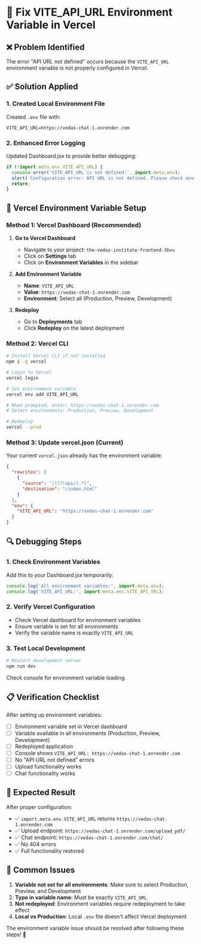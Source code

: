 # 🔧 Fix VITE_API_URL Environment Variable in Vercel

## ❌ **Problem Identified**
The error "API URL not defined" occurs because the `VITE_API_URL` environment variable is not properly configured in Vercel.

## ✅ **Solution Applied**

### **1. Created Local Environment File**
Created `.env` file with:
```
VITE_API_URL=https://vedas-chat-1.onrender.com
```

### **2. Enhanced Error Logging**
Updated Dashboard.jsx to provide better debugging:
```javascript
if (!import.meta.env.VITE_API_URL) {
  console.error('VITE_API_URL is not defined:', import.meta.env);
  alert('Configuration error: API URL is not defined. Please check environment variables.');
  return;
}
```

## 🚀 **Vercel Environment Variable Setup**

### **Method 1: Vercel Dashboard (Recommended)**

1. **Go to Vercel Dashboard**
   - Navigate to your project: `the-vedas-institute-frontend-3bvu`
   - Click on **Settings** tab
   - Click on **Environment Variables** in the sidebar

2. **Add Environment Variable**
   - **Name**: `VITE_API_URL`
   - **Value**: `https://vedas-chat-1.onrender.com`
   - **Environment**: Select all (Production, Preview, Development)

3. **Redeploy**
   - Go to **Deployments** tab
   - Click **Redeploy** on the latest deployment

### **Method 2: Vercel CLI**

```bash
# Install Vercel CLI if not installed
npm i -g vercel

# Login to Vercel
vercel login

# Set environment variable
vercel env add VITE_API_URL

# When prompted, enter: https://vedas-chat-1.onrender.com
# Select environments: Production, Preview, Development

# Redeploy
vercel --prod
```

### **Method 3: Update vercel.json (Current)**

Your current `vercel.json` already has the environment variable:
```json
{
  "rewrites": [
    {
      "source": "/((?!api/).*)",
      "destination": "/index.html"
    }
  ],
  "env": {
    "VITE_API_URL": "https://vedas-chat-1.onrender.com"
  }
}
```

## 🔍 **Debugging Steps**

### **1. Check Environment Variables**
Add this to your Dashboard.jsx temporarily:
```javascript
console.log('All environment variables:', import.meta.env);
console.log('VITE_API_URL:', import.meta.env.VITE_API_URL);
```

### **2. Verify Vercel Configuration**
- Check Vercel dashboard for environment variables
- Ensure variable is set for all environments
- Verify the variable name is exactly `VITE_API_URL`

### **3. Test Local Development**
```bash
# Restart development server
npm run dev
```
Check console for environment variable loading.

## 📋 **Verification Checklist**

After setting up environment variables:

- [ ] Environment variable set in Vercel dashboard
- [ ] Variable available in all environments (Production, Preview, Development)
- [ ] Redeployed application
- [ ] Console shows `VITE_API_URL: https://vedas-chat-1.onrender.com`
- [ ] No "API URL not defined" errors
- [ ] Upload functionality works
- [ ] Chat functionality works

## 🎯 **Expected Result**

After proper configuration:
- ✅ `import.meta.env.VITE_API_URL` returns `https://vedas-chat-1.onrender.com`
- ✅ Upload endpoint: `https://vedas-chat-1.onrender.com/upload_pdf/`
- ✅ Chat endpoint: `https://vedas-chat-1.onrender.com/chat/`
- ✅ No 404 errors
- ✅ Full functionality restored

## 🚨 **Common Issues**

1. **Variable not set for all environments**: Make sure to select Production, Preview, and Development
2. **Typo in variable name**: Must be exactly `VITE_API_URL`
3. **Not redeployed**: Environment variables require redeployment to take effect
4. **Local vs Production**: Local `.env` file doesn't affect Vercel deployment

The environment variable issue should be resolved after following these steps! 🎉

